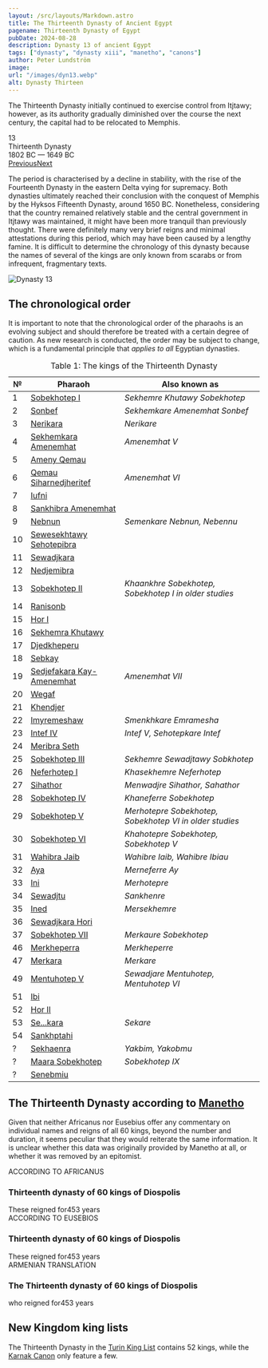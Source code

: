 ```yaml
---
layout: /src/layouts/Markdown.astro
title: The Thirteenth Dynasty of Ancient Egypt
pagename: Thirteenth Dynasty of Egypt
pubDate: 2024-08-28
description: Dynasty 13 of ancient Egypt
tags: ["dynasty", "dynasty xiii", "manetho", "canons"]
author: Peter Lundström
image:
url: "/images/dyn13.webp"
alt: Dynasty Thirteen
---
```


<p class="lead">
The Thirteenth Dynasty initially continued to exercise control from Itjtawy; however, as its authority gradually diminished over the course the next century, the capital had to be relocated to Memphis.
</p>
<div class="dynruta float-right ml-4 mb-3 mt-4">
	<div class="flex flex-col justify-center items-center [text-shadow:_0_1px_0_rgb(255_255_255_/_20%)]">
		<div class="text-9xl font-bold [text-shadow:_0_1px_0_rgb(255_255_255_/_40%)]">13</div>
		<div>Thirteenth Dynasty</div>
		<div>1802 BC &mdash; 1649 BC</div>
		<div class="w-full flex justify-between"><a href="/dynasty/12">Previous</a><a href="/dynasty/14">Next</a></div>
	</div>
</div>
<p>
The period is characterised by a decline in stability, with the rise of the Fourteenth Dynasty in the eastern Delta vying for supremacy. Both dynasties ultimately reached their conclusion with the conquest of Memphis by the Hyksos Fifteenth Dynasty, around 1650 BC. Nonetheless, considering that the country remained relatively stable and the central government in Itjtawy was maintained, it might have been more tranquil than previously thought. There were definitely many very brief reigns and minimal attestations during this period, which may have been caused by a lengthy famine. It is difficult to determine the chronology of this dynasty because the names of several of the kings are only known from scarabs or from infrequent, fragmentary texts.
</p>

<img class="w-full rounded-sm sm:rounded-xl my-10" src="/images/dyn13.webp" alt="Dynasty 13">
<h2 class="mt-10 text-wrap">The chronological order</h3>
<p>
It is important to note that the chronological order of the pharaohs is an evolving subject and should therefore be treated with a certain degree of caution. As new research is conducted, the order may be subject to change, which is a fundamental principle that <i>applies to all</i> Egyptian dynasties.
</p>

<table>
	<caption class="py-2 text-sm">Table 1: The kings of the Thirteenth Dynasty</caption>
	<thead>
		<tr>
			<th scope="col" class="pr-[1ch] text-center">№</th>
			<th scope="col" class="pl-3">Pharaoh</th>
			<th scope="col" class="pl-3">Also known as</th>
		</tr>
	</thead>
	<tbody>
<tr><td>1</td><td><a href="/pharaohs/Sobekhotep-I">Sobekhotep I</a></td><td><em>Sekhemre Khutawy Sobekhotep</em></td></tr>
<tr><td>2</td><td><a href="/pharaohs/Sonbef">Sonbef</a></td><td><em>Sekhemkare Amenemhat Sonbef</em></td></tr>
<tr><td>3</td><td><a href="/pharaohs/Nerikara">Nerikara</a></td><td><em>Nerikare</em></td></tr>
<tr><td>4</td><td><a href="/pharaohs/Sekhemkara-Amenemhat">Sekhemkara Amenemhat</a></td><td><em>Amenemhat V</em></td></tr>
<tr><td>5</td><td><a href="/pharaohs/Ameny-Qemau">Ameny Qemau</a></td><td><em></em></td></tr>
<tr><td>6</td><td><a href="/pharaohs/Qemau-Siharnedjheritef">Qemau Siharnedjheritef</a></td><td><em>Amenemhat VI</em></td></tr>
<tr><td>7</td><td><a href="/pharaohs/Iufni">Iufni</a></td><td><em></em></td></tr>
<tr><td>8</td><td><a href="/pharaohs/Sankhibra-Amenemhat">Sankhibra Amenemhat</a></td><td><em></em></td></tr>
<tr><td>9</td><td><a href="/pharaohs/Nebnun">Nebnun</a></td><td><em>Semenkare Nebnun, Nebennu</em></td></tr>
<tr><td>10</td><td><a href="/pharaohs/Sewesekhtawy-Sehotepibra">Sewesekhtawy Sehotepibra</a></td><td><em></em></td></tr>
<tr><td>11</td><td><a href="/pharaohs/Sewadjkara">Sewadjkara</a></td><td><em></em></td></tr>
<tr><td>12</td><td><a href="/pharaohs/Nedjemibra">Nedjemibra</a></td><td><em></em></td></tr>
<tr><td>13</td><td><a href="/pharaohs/Sobekhotep-II">Sobekhotep II</a></td><td><em>Khaankhre Sobekhotep, Sobekhotep I in older studies</em></td></tr>
<tr><td>14</td><td><a href="/pharaohs/Ranisonb">Ranisonb</a></td><td><em></em></td></tr>
<tr><td>15</td><td><a href="/pharaohs/Hor-I">Hor I</a></td><td><em></em></td></tr>
<tr><td>16</td><td><a href="/pharaohs/Sekhemra-Khutawy">Sekhemra Khutawy</a></td><td><em></em></td></tr>
<tr><td>17</td><td><a href="/pharaohs/Djedkheperu">Djedkheperu</a></td><td><em></em></td></tr>
<tr><td>18</td><td><a href="/pharaohs/Sebkay">Sebkay</a></td><td><em></em></td></tr>
<tr><td>19</td><td><a href="/pharaohs/Sedjefakara-Kay-Amenemhat">Sedjefakara Kay-Amenemhat</a></td><td><em>Amenemhat VII</em></td></tr>
<tr><td>20</td><td><a href="/pharaohs/Wegaf">Wegaf</a></td><td><em></em></td></tr>
<tr><td>21</td><td><a href="/pharaohs/Khendjer">Khendjer</a></td><td><em></em></td></tr>
<tr><td>22</td><td><a href="/pharaohs/Imyremeshaw">Imyremeshaw</a></td><td><em>Smenkhkare Emramesha</em></td></tr>
<tr><td>23</td><td><a href="/pharaohs/Intef-IV">Intef IV</a></td><td><em>Intef V, Sehotepkare Intef</em></td></tr>
<tr><td>24</td><td><a href="/pharaohs/Meribra-Seth">Meribra Seth</a></td><td><em></em></td></tr>
<tr><td>25</td><td><a href="/pharaohs/Sobekhotep-III">Sobekhotep III</a></td><td><em>Sekhemre Sewadjtawy Sobkhotep</em></td></tr>
<tr><td>26</td><td><a href="/pharaohs/Neferhotep-I">Neferhotep I</a></td><td><em>Khasekhemre Neferhotep</em></td></tr>
<tr><td>27</td><td><a href="/pharaohs/Sihathor">Sihathor</a></td><td><em>Menwadjre Sihathor, Sahathor</em></td></tr>
<tr><td>28</td><td><a href="/pharaohs/Sobekhotep-IV">Sobekhotep IV</a></td><td><em>Khaneferre Sobekhotep</em></td></tr>
<tr><td>29</td><td><a href="/pharaohs/Sobekhotep-V">Sobekhotep V</a></td><td><em>Merhotepre Sobekhotep, Sobekhotep VI in older studies</em></td></tr>
<tr><td>30</td><td><a href="/pharaohs/Sobekhotep-VI">Sobekhotep VI</a></td><td><em>Khahotepre Sobekhotep, Sobekhotep V</em></td></tr>
<tr><td>31</td><td><a href="/pharaohs/Wahibra-Jaib">Wahibra Jaib</a></td><td><em>Wahibre Iaib, Wahibre Ibiau</em></td></tr>
<tr><td>32</td><td><a href="/pharaohs/Aya">Aya</a></td><td><em>Merneferre Ay</em></td></tr>
<tr><td>33</td><td><a href="/pharaohs/Ini-I">Ini</a></td><td><em>Merhotepre</em></td></tr>
<tr><td>34</td><td><a href="/pharaohs/Sewadjtu">Sewadjtu</a></td><td><em>Sankhenre</em></td></tr>
<tr><td>35</td><td><a href="/pharaohs/Ined">Ined</a></td><td><em>Mersekhemre</em></td></tr>
<tr><td>36</td><td><a href="/pharaohs/Sewadjkara-Hori">Sewadjkara Hori</a></td><td><em></em></td></tr>
<tr><td>37</td><td><a href="/pharaohs/Sobekhotep-VII">Sobekhotep VII</a></td><td><em>Merkaure Sobekhotep</em></td></tr>
<tr><td>46</td><td><a href="/pharaohs/Merkheperra">Merkheperra</a></td><td><em>Merkheperre</em></td></tr>
<tr><td>47</td><td><a href="/pharaohs/Merkara">Merkara</a></td><td><em>Merkare</em></td></tr>
<tr><td>49</td><td><a href="/pharaohs/Mentuhotep-V">Mentuhotep V</a></td><td><em>Sewadjare Mentuhotep, Mentuhotep VI</em></td></tr>
<tr><td>51</td><td><a href="/pharaohs/Ibi">Ibi</a></td><td><em></em></td></tr>
<tr><td>52</td><td><a href="/pharaohs/Hor-II">Hor II</a></td><td><em></em></td></tr>
<tr><td>53</td><td><a href="/pharaohs/Se--kara">Se...kara</a></td><td><em>Sekare</em></td></tr>
<tr><td>54</td><td><a href="/pharaohs/Sankhptahi">Sankhptahi</a></td><td><em></em></td></tr>
<tr><td>?</td><td><a href="/pharaohs/Sekhaenra">Sekhaenra</a></td><td><em>Yakbim, Yakobmu</em></td></tr>
<tr><td>?</td><td><a href="/pharaohs/Maara-Sobekhotep">Maara Sobekhotep</a></td><td><em>Sobekhotep IX</em></td></tr><tr><td>?</td><td><a href="/pharaohs/Senebmiu">Senebmiu</a></td><td><em></em></td></tr>
    </tbody>
</table>

<h2 class="mt-10 text-wrap">The Thirteenth Dynasty according to <a href="/kinglists/manetho">Manetho</a></h2>

<p>
Given that neither Africanus nor Eusebius offer any commentary on individual names and reigns of all 60 kings, beyond the number and duration, it seems peculiar that they would reiterate the same information. It is unclear whether this data was originally provided by Manetho at all, or whether it was removed by an epitomist.
</p>

<div class="dynasty">
	<div class="w-full">
		<div class="according">ACCORDING TO AFRICANUS</div>
		<h3>Thirteenth dynasty of 60 kings of Diospolis</h3>
		These reigned for<span class="y">453 years</span>
	</div>
	<div class="w-full">
		<div class="according">ACCORDING TO EUSEBIOS</div>
		<h3>Thirteenth dynasty of 60 kings of Diospolis</h3>
		These reigned for<span class="y">453 years</span>
	</div>
	<div class="w-full">
		<div class="according">ARMENIAN TRANSLATION</div>
		<h3>The Thirteenth dynasty of 60 kings of Diospolis</h3>
		who reigned for<span class="y">453 years</span>
	</div>
</div>

<h2 class="mt-10 text-wrap">New Kingdom king lists</h2>
<p>
	The Thirteenth Dynasty in the <a href="/kinglists/turin">Turin King List</a> contains 52 kings, while the <a href="/kinglists/karnak-canon">Karnak Canon</a> only feature a few. 
</p>
